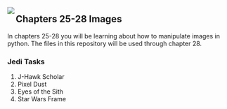 <img align="left" src="http://hermonswebsites.com/Classes/CS/python.png"><H2>Chapters 25-28 Images</H2>

In chapters 25-28 you will be learning about how to manipulate images in python. The files in this repository will be used through chapter 28.


<h3>Jedi Tasks</h3>
<ol>
  <li>J-Hawk Scholar</li>
  <li>Pixel Dust</li>
  <li>Eyes of the Sith</li>
  <li>Star Wars Frame</li>
  </ol>
